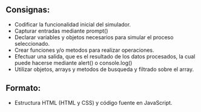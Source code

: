 ## Consignas:

- Codificar la funcionalidad inicial del simulador.
- Capturar entradas mediante prompt()
- Declarar variables y objetos necesarios para simular el proceso seleccionado.
- Crear funciones y/o metodos para realizar operaciones.
- Efectuar una salida, que es el resultado de los datos procesados, la cual puede hacerse mediante alert() o console.log()
- Utilizar objetos, arrays y metodos de busqueda y filtrado sobre el array.

## Formato:
- Estructura HTML (HTML y CSS) y código fuente en JavaScript. 